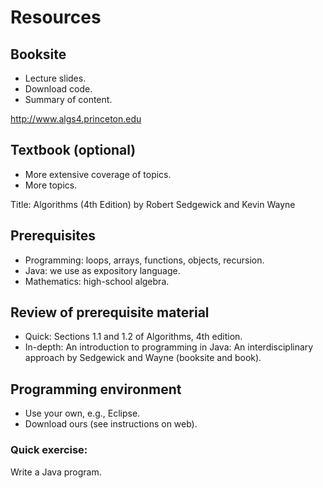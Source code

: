 # Resources

## Booksite

- Lecture slides.
- Download code.
- Summary of content.

http://www.algs4.princeton.edu

## Textbook (optional)

- More extensive coverage of topics.
- More topics.

Title: Algorithms (4th Edition) by Robert Sedgewick and Kevin Wayne

## Prerequisites

- Programming: loops, arrays, functions, objects, recursion.
- Java: we use as expository language.
- Mathematics: high-school algebra.

## Review of prerequisite material

- Quick: Sections 1.1 and 1.2 of Algorithms, 4th edition.
- In-depth: An introduction to programming in Java: An interdisciplinary approach by Sedgewick and Wayne (booksite and book).

## Programming environment

- Use your own, e.g., Eclipse.
- Download ours (see instructions on web).

### Quick exercise:

Write a Java program.